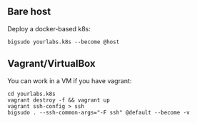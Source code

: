 Bare host
---------

Deploy a docker-based k8s:

    bigsudo yourlabs.k8s --become @host

Vagrant/VirtualBox
------------------

You can work in a VM if you have vagrant:

    cd yourlabs.k8s
    vagrant destroy -f && vagrant up
    vagrant ssh-config > ssh
    bigsudo . --ssh-common-args="-F ssh" @default --become -v
